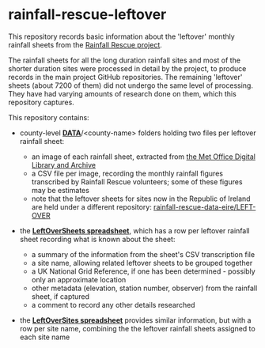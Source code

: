 # rainfall-rescue-leftover
This repository records basic information about the 'leftover' monthly rainfall sheets from the [Rainfall Rescue project](https://github.com/ed-hawkins/rainfall-rescue). 

The rainfall sheets for all the long duration rainfall sites and most of the shorter duration sites were processed in detail by the project, to produce records in the main project GitHub repositories. The remaining 'leftover' sheets 
(about 7200 of them) did not undergo the same level of processing. They have had varying amounts of research done on them, which this repository captures.

This repository contains:

* county-level [**DATA**](DATA)/\<county-name\> folders holding two files per leftover rainfall sheet:
  * an image of each rainfall sheet, extracted from [the Met Office Digital Library and Archive](https://digital.nmla.metoffice.gov.uk/index.php?name=SO_d383374a-91c3-4a7b-ba96-41b81cfb9d67)
  * a CSV file per image, recording the monthly rainfall figures transcribed by Rainfall Rescue volunteers; some of these figures may be estimates
  * note that the leftover sheets for sites now in the Republic of Ireland are held under a different repository: [rainfall-rescue-data-eire/LEFT-OVER](https://github.com/ed-hawkins/rainfall-rescue-data-eire/tree/main/LEFT-OVER)
  
* the [**LeftOverSheets spreadsheet**](LeftOverSheets.xlsx), which has a row per leftover rainfall sheet recording what is known about the sheet:
	* a summary of the information from the sheet's CSV transcription file
	* a site name, allowing related leftover sheets to be grouped together
	* a UK National Grid Reference, if one has been determined - possibly only an approximate location 
	* other metadata (elevation, station number, observer) from the rainfall sheet, if captured
	* a comment to record any other details researched
* the [**LeftOverSites spreadsheet**](LeftOverSites.xlsx) provides similar information, but with a row per site name, combining the the leftover rainfall sheets assigned to each site name

